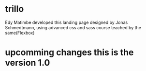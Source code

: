 # trillo

Edy Matimbe developed this landing page designed by Jonas Schmedtmann, using advanced css and sass course teached by the same(Flexbox)
# upcomming changes this is the version 1.0
